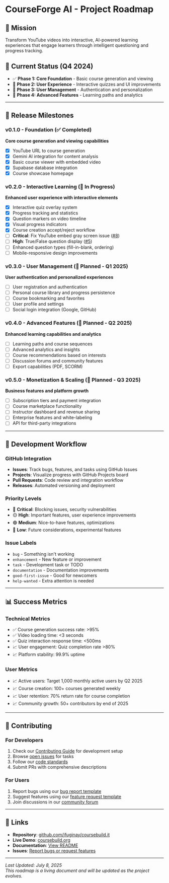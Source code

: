 # CourseForge AI - Project Roadmap

## 🎯 Mission
Transform YouTube videos into interactive, AI-powered learning experiences that engage learners through intelligent questioning and progress tracking.

## 📍 Current Status (Q4 2024)
- ✅ **Phase 1: Core Foundation** - Basic course generation and viewing
- 🔄 **Phase 2: User Experience** - Interactive quizzes and UI improvements
- 📅 **Phase 3: User Management** - Authentication and personalization
- 📅 **Phase 4: Advanced Features** - Learning paths and analytics

---

## 🚀 Release Milestones

### v0.1.0 - Foundation (✅ Completed)
**Core course generation and viewing capabilities**
- [x] YouTube URL to course generation
- [x] Gemini AI integration for content analysis
- [x] Basic course viewer with embedded video
- [x] Supabase database integration
- [x] Course showcase homepage

### v0.2.0 - Interactive Learning (🔄 In Progress)
**Enhanced user experience with interactive elements**
- [x] Interactive quiz overlay system
- [x] Progress tracking and statistics
- [x] Question markers on video timeline
- [x] Visual progress indicators
- [x] Course creation accept/reject workflow
- [ ] **Critical**: Fix YouTube embed gray screen issue ([#8](https://github.com/jfuginay/coursebuild.it/issues/8))
- [ ] **High**: True/False question display ([#5](https://github.com/jfuginay/coursebuild.it/issues/5))
- [ ] Enhanced question types (fill-in-blank, ordering)
- [ ] Mobile-responsive design improvements

### v0.3.0 - User Management (📅 Planned - Q1 2025)
**User authentication and personalized experiences**
- [ ] User registration and authentication
- [ ] Personal course library and progress persistence
- [ ] Course bookmarking and favorites
- [ ] User profile and settings
- [ ] Social login integration (Google, GitHub)

### v0.4.0 - Advanced Features (📅 Planned - Q2 2025)
**Enhanced learning capabilities and analytics**
- [ ] Learning paths and course sequences
- [ ] Advanced analytics and insights
- [ ] Course recommendations based on interests
- [ ] Discussion forums and community features
- [ ] Export capabilities (PDF, SCORM)

### v0.5.0 - Monetization & Scaling (📅 Planned - Q3 2025)
**Business features and platform growth**
- [ ] Subscription tiers and payment integration
- [ ] Course marketplace functionality
- [ ] Instructor dashboard and revenue sharing
- [ ] Enterprise features and white-labeling
- [ ] API for third-party integrations

---

## 🔄 Development Workflow

### GitHub Integration
- **Issues**: Track bugs, features, and tasks using GitHub Issues
- **Projects**: Visualize progress with GitHub Projects board
- **Pull Requests**: Code review and integration workflow
- **Releases**: Automated versioning and deployment

### Priority Levels
- 🔴 **Critical**: Blocking issues, security vulnerabilities
- 🟡 **High**: Important features, user experience improvements
- 🟢 **Medium**: Nice-to-have features, optimizations
- 🔵 **Low**: Future considerations, experimental features

### Issue Labels
- `bug` - Something isn't working
- `enhancement` - New feature or improvement
- `task` - Development task or TODO
- `documentation` - Documentation improvements
- `good-first-issue` - Good for newcomers
- `help-wanted` - Extra attention is needed

---

## 📊 Success Metrics

### Technical Metrics
- ✅ Course generation success rate: >95%
- ✅ Video loading time: <3 seconds
- ✅ Quiz interaction response time: <500ms
- 📈 User engagement: Quiz completion rate >80%
- 📈 Platform stability: 99.9% uptime

### User Metrics
- 📈 Active users: Target 1,000 monthly active users by Q2 2025
- 📈 Course creation: 100+ courses generated weekly
- 📈 User retention: 70% return rate for course completion
- 📈 Community growth: 50+ contributors by end of 2025

---

## 🤝 Contributing

### For Developers
1. Check our [Contributing Guide](CONTRIBUTING.md) for development setup
2. Browse [open issues](https://github.com/jfuginay/coursebuild.it/issues) for tasks
3. Follow our [code standards](docs/CODE_STANDARDS.md)
4. Submit PRs with comprehensive descriptions

### For Users
1. Report bugs using our [bug report template](https://github.com/jfuginay/coursebuild.it/issues/new?template=bug_report.yml)
2. Suggest features using our [feature request template](https://github.com/jfuginay/coursebuild.it/issues/new?template=feature_request.yml)
3. Join discussions in our [community forum](https://github.com/jfuginay/coursebuild.it/discussions)

---

## 🔗 Links
- **Repository**: [github.com/jfuginay/coursebuild.it](https://github.com/jfuginay/coursebuild.it)
- **Live Demo**: [coursebuild.org](https://coursebuild.org)
- **Documentation**: [View README](README.md)
- **Issues**: [Report bugs or request features](https://github.com/jfuginay/coursebuild.it/issues)

---

*Last Updated: July 8, 2025*  
*This roadmap is a living document and will be updated as the project evolves.*